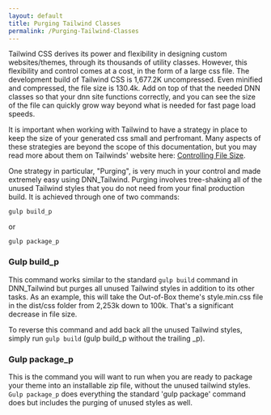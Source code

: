 ```yaml
---
layout: default
title: Purging Tailwind Classes
permalink: /Purging-Tailwind-Classes
---
```


Tailwind CSS derives its power and flexibility in designing custom websites/themes, through its thousands of utility classes. However, this flexibility and control comes at a cost, in the form of a large css file. The development build of Tailwind CSS is 1,677.2K uncompressed. Even minified and compressed, the file size is 130.4k. Add on top of that the needed DNN classes so that your dnn site functions correctly, and you can see the size of the file can quickly grow way beyond what is needed for fast page load speeds.

It is important when working with Tailwind to have a strategy in place to keep the size of your generated css small and perfromant. Many aspects of these strategies are beyond the scope of this documentation, but you may read more about them on Tailwinds' website here: [Controlling File Size](https://tailwindcss.com/docs/controlling-file-size).

One strategy in particular, "Purging", is very much in your control and made extremely easy using DNN_Tailwind. Purging involves tree-shaking all of the unused Tailwind styles that you do not need from your final production build. It is achieved through one of two commands:

```
gulp build_p
```

or

```
gulp package_p
```

### Gulp build_p

This command works similar to the standard `gulp build` command in DNN_Tailwind but purges all unused Tailwind styles in addition to its other tasks. As an example, this will take the Out-of-Box theme's style.min.css file in the dist/css folder from 2,253k down to 100k. That's a significant decrease in file size.

To reverse this command and add back all the unused Tailwind styles, simply run `gulp build` (gulp build_p without the trailing \_p).

### Gulp package_p

This is the command you will want to run when you are ready to package your theme into an installable zip file, without the unused tailwind styles. `Gulp package_p` does everything the standard 'gulp package' command does but includes the purging of unused styles as well.
